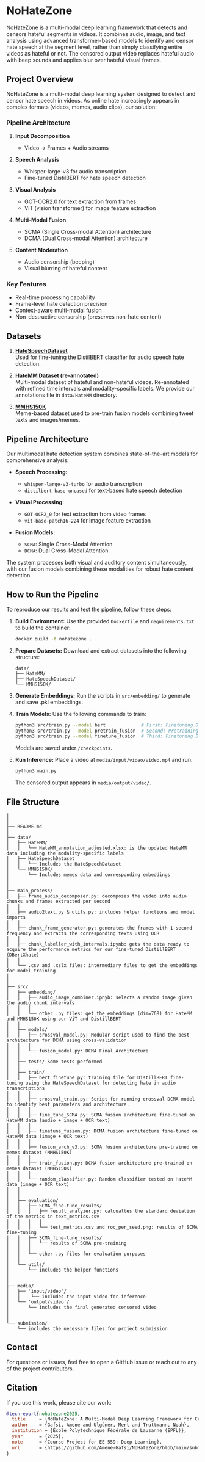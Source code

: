 # NoHateZone

NoHateZone is a multi-modal deep learning framework that detects and censors hateful segments in videos. It combines audio, image, and text analysis using advanced transformer-based models to identify and censor hate speech at the segment level, rather than simply classifying entire videos as hateful or not. The censored output video replaces hateful audio with beep sounds and applies blur over hateful visual frames.


## Project Overview

NoHateZone is a multi-modal deep learning system designed to detect and censor hate speech in videos. As online hate increasingly appears in complex formats (videos, memes, audio clips), our solution:

### Pipeline Architecture
1. **Input Decomposition**  
   - Video → Frames + Audio streams

2. **Speech Analysis**  
   - Whisper-large-v3 for audio transcription  
   - Fine-tuned DistilBERT for hate speech detection

3. **Visual Analysis**  
   - GOT-OCR2.0 for text extraction from frames  
   - ViT (vision transformer) for image feature extraction

4. **Multi-Modal Fusion**  
   - SCMA (Single Cross-modal Attention) architecture  
   - DCMA (Dual Cross-modal Attention) architecture

5. **Content Moderation**  
   - Audio censorship (beeping)  
   - Visual blurring of hateful content

### Key Features
- Real-time processing capability
- Frame-level hate detection precision
- Context-aware multi-modal fusion
- Non-destructive censorship (preserves non-hate content)

## Datasets

1. **[HateSpeechDataset](https://www.kaggle.com/datasets/waalbannyantudre/hate-speech-detection-curated-dataset)**  
   Used for fine-tuning the DistilBERT classifier for audio speech hate detection.

2. **[HateMM Dataset](https://zenodo.org/records/7799469) (re-annotated)**  
   Multi-modal dataset of hateful and non-hateful videos. Re-annotated with refined time intervals and modality-specific labels. We provide our annotations file in `data/HateMM` directory.


3. **[MMHS150K](https://www.kaggle.com/datasets/victorcallejasf/multimodal-hate-speech)**  
   Meme-based dataset used to pre-train fusion models combining tweet texts and images/memes.

## Pipeline Architecture

Our multimodal hate detection system combines state-of-the-art models for comprehensive analysis:

- **Speech Processing:**
  - `whisper-large-v3-turbo` for audio transcription
  - `distilbert-base-uncased` for text-based hate speech detection

- **Visual Processing:**
  - `GOT-OCR2_0` for text extraction from video frames
  - `vit-base-patch16-224` for image feature extraction

- **Fusion Models:**
  - `SCMA`: Single Cross-Modal Attention
  - `DCMA`: Dual Cross-Modal Attention

The system processes both visual and auditory content simultaneously, with our fusion models combining these modalities for robust hate content detection.

## How to Run the Pipeline

To reproduce our results and test the pipeline, follow these steps:

1. **Build Environment:** Use the provided `Dockerfile` and `requirements.txt` to build the container:
    ```bash
    docker build -t nohatezone .
    ```

2. **Prepare Datasets:** Download and extract datasets into the following structure:
    ```
    data/
    ├── HateMM/
    ├── HateSpeechDataset/
    └── MMHS150K/
    ```

3. **Generate Embeddings:** Run the scripts in `src/embedding/` to generate and save .pkl embeddings.

4. **Train Models:** Use the following commands to train:
    ```bash
    python3 src/train.py --model bert             # First: Finetuning DistilBERT on HateSpeechDataset
    python3 src/train.py --model pretrain_fusion  # Second: Pretraining DCMA on MMHS150K
    python3 src/train.py --model finetune_fusion  # Third: Finetuning DCMA on HateMM
    ```
    Models are saved under `/checkpoints`.

5. **Run Inference:** Place a video at `media/input/video/video.mp4` and run:
    ```bash
    python3 main.py
    ```
    The censored output appears in `media/output/video/`.

## File Structure
```text
│
│
├── README.md
│
├── data/
│   ├── HateMM/
│   │   └── HateMM_annotation_adjusted.xlsx: is the updated HateMM data including the modality-specific labels
│   ├── HateSpeechDataset
│   │   └── Includes the HateSpeechDataset
│   └── MMHS150K/
│       └── Includes memes data and corresponding embeddings       
│
│
├── main_process/
│   ├── frame_audio_decomposer.py: decomposes the video into audio chunks and frames extracted per second
│   │    
│   ├── audio2text.py & utils.py: includes helper functions and model imports
│   │   
│   ├── chunk_frame_generator.py: generates the frames with 1-second frequency and extracts the corresponding texts using OCR
│   │
│   ├── chunk_labeller_with_intervals.ipynb: gets the data ready to acquire the performance metrics for our fine-tuned DistillBERT (DBertXhate)
│   │
│   └── .csv and .xslx files: intermediary files to get the embeddings for model training
│
│
├── src/
│   ├── embedding/
│   │   ├── audio_image_combiner.ipnyb: selects a random image given the audio chunk intervals
│   │   │
│   │   └── other .py files: get the embeddings (dim=768) for HateMM and MMHS150K using our ViT and DistillBERT
│   │
│   ├── models/   
│   │   ├── crossval_model.py: Modular script used to find the best architecture for DCMA using cross-validation
│   │   │
│   │   └── fusion_model.py: DCMA Final Architecture
│   │
│   ├── tests/ Some tests performed 
│   │
│   ├── train/
│   │   ├── bert_finetune.py: training file for DistillBERT fine-tuning using the HateSpeechDataset for detecting hate in audio transcriptions
│   │   │
│   │   ├── crossval_train.py: Script for running crossval DCMA model to identify best parameters and architecture.
│   │   │
│   │   ├── fine_tune_SCMA.py: SCMA fusion architecture fine-tuned on HateMM data (audio + image + OCR text)
│   │   │
│   │   ├── finetune_fusion.py: DCMA fusion architecture fine-tuned on HateMM data (image + OCR text)
│   │   │
│   │   ├── fusion_arch_v3.py: SCMA fusion architecture pre-trained on memes dataset (MMHS150K)
│   │   │
│   │   ├── train_fusion.py: DCMA fusion architecture pre-trained on memes dataset (MMHS150K)
│   │   │
│   │   └── random_classifier.py: Random classifier tested on HateMM data (image + OCR text)
│   │   
│   │     
│   ├── evaluation/
│   │   ├── SCMA_fine-tune_results/
│   │   │   ├── result_analyzer.py: calcualtes the standard deviation of the metrics in text_metrics.csv
│   │   │   │  
│   │   │   └── test_metrics.csv and roc_per_seed.png: results of SCMA fine-tuning 
│   │   ├── SCMA_fine-tune_results/
│   │   │   └── results of SCMA pre-training
│   │   │
│   │   └── other .py files for evaluation purposes
│   │
│   └── utils/
│       └── includes the helper functions
│
│
├── media/
│   ├── 'input/video'/
│   │    └── includes the input video for inference
│   └── 'output/video'/
│       └── includes the final generated censored video  
│
│
└── submission/
    └── includes the necessary files for project submission
```

## Contact 
For questions or issues, feel free to open a GitHub issue or reach out to any of the project contributors.

## Citation

If you use this work, please cite our work:

```bibtex
@techreport{nohatezone2025,
  title     = {NoHateZone: A Multi-Modal Deep Learning Framework for Censoring Hateful Videos},
  author    = {Gafsi, Amene and Ulgüner, Mert and Truttmann, Noah},
  institution = {École Polytechnique Fédérale de Lausanne (EPFL)},
  year      = {2025},
  note      = {Course Project for EE-559: Deep Learning},
  url       = {https://github.com/Amene-Gafsi/NoHateZone/blob/main/submission/Project_Report.pdf}
}